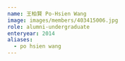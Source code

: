 ```yaml
---
name: 王柏賢 Po-Hsien Wang 
image: images/members/403415006.jpg 
role: alumni-undergraduate
enteryear: 2014
aliases:
  - po hsien wang
---
```

